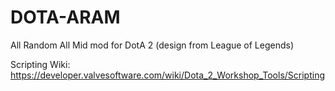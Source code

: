 # DOTA-ARAM
All Random All Mid mod for DotA 2 (design from League of Legends)

Scripting Wiki: https://developer.valvesoftware.com/wiki/Dota_2_Workshop_Tools/Scripting
